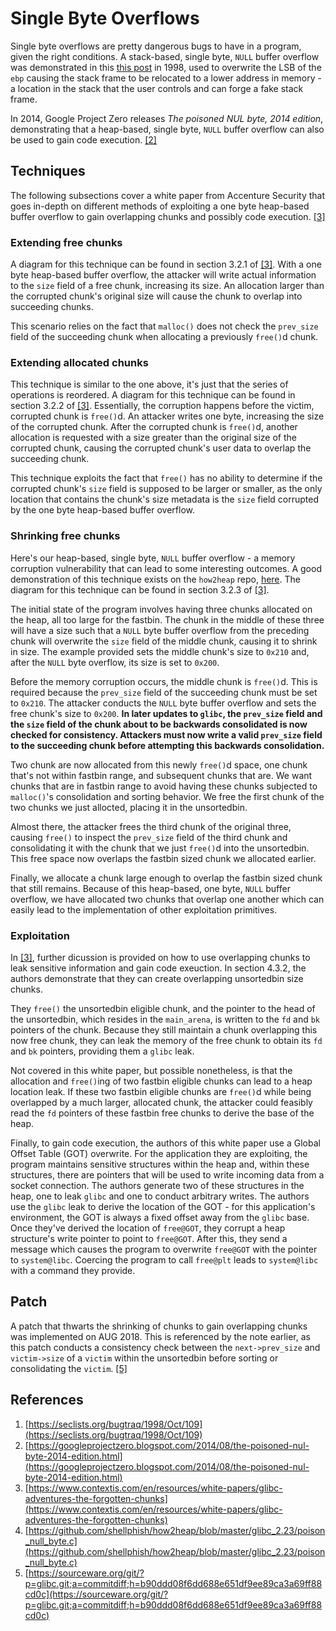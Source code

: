 # Single Byte Overflows

Single byte overflows are pretty dangerous bugs to have in a program, given the
right conditions. A stack-based, single byte, `NULL` buffer overflow was
demonstrated in this [this post](https://seclists.org/bugtraq/1998/Oct/109) in
1998, used to overwrite the LSB of the `ebp` causing the stack frame to be
relocated to a lower address in memory - a location in the stack that the user
controls and can forge a fake stack frame.

In 2014, Google Project Zero releases *The poisoned NUL byte, 2014 edition*,
demonstrating that a heap-based, single byte, `NULL` buffer overflow can also
be used to gain code execution. [[2]](#references)

## Techniques

The following subsections cover a white paper from Accenture Security that goes
in-depth on different methods of exploiting a one byte heap-based buffer
overflow to gain overlapping chunks and possibly code execution.
[[3]](#references)

### Extending free chunks

A diagram for this technique can be found in section 3.2.1 of
[[3]](#references). With a one byte heap-based buffer overflow, the attacker
will write actual information to the `size` field of a free chunk, increasing
its size. An allocation larger than the corrupted chunk's original size will
cause the chunk to overlap into succeeding chunks.

This scenario relies on the fact that `malloc()` does not check the `prev_size`
field of the succeeding chunk when allocating a previously `free()`d chunk.

### Extending allocated chunks

This technique is similar to the one above, it's just that the series of
operations is reordered. A diagram for this technique can be found in section
3.2.2 of [[3]](#references). Essentially, the corruption happens before the
victim, corrupted chunk is `free()`d. An attacker writes one byte, increasing
the size of the corrupted chunk. After the corrupted chunk is `free()`d,
another allocation is requested with a size greater than the original size
of the corrupted chunk, causing the corrupted chunk's user data to overlap
the succeeding chunk.

This technique exploits the fact that `free()` has no ability to determine if
the corrupted chunk's `size` field is supposed to be larger or smaller, as the
only location that contains the chunk's size metadata is the `size` field
corrupted by the one byte heap-based buffer overflow.

### Shrinking free chunks

Here's our heap-based, single byte, `NULL` buffer overflow - a memory
corruption vulnerability that can lead to some interesting outcomes. A good
demonstration of this technique exists on the `how2heap` repo,
[here](#references). The diagram for this technique can be found in section
3.2.3 of [[3]](#references).

The initial state of the program involves having three chunks allocated on the
heap, all too large for the fastbin. The chunk in the middle of these three
will have a size such that a `NULL` byte buffer overflow from the preceding
chunk will overwrite the `size` field of the middle chunk, causing it to shrink
in size. The example provided sets the middle chunk's size to `0x210` and,
after the `NULL` byte overflow, its size is set to `0x200`.

Before the memory corruption occurs, the middle chunk is `free()`d. This is
required because the `prev_size` field of the succeeding chunk must be set to
`0x210`. The attacker conducts the `NULL` byte buffer overflow and sets the
free chunk's size to `0x200`. **In later updates to `glibc`, the `prev_size`
field and the `size` field of the chunk about to be backwards consolidated is
now checked for consistency. Attackers must now write a valid `prev_size` field
to the succeeding chunk before attempting this backwards consolidation.**

Two chunk are now allocated from this newly `free()`d space, one chunk that's
not within fastbin range, and subsequent chunks that are. We want chunks that
are in fastbin range to avoid having these chunks subjected to `malloc()`'s
consolidation and sorting behavior. We free the first chunk of the two chunks
we just allocted, placing it in the unsortedbin.

Almost there, the attacker frees the third chunk of the original three, causing
`free()` to inspect the `prev_size` field of the third chunk and consolidating
it with the chunk that we just `free()`d into the unsortedbin. This free space
now overlaps the fastbin sized chunk we allocated earlier.

Finally, we allocate a chunk large enough to overlap the fastbin sized chunk
that still remains. Because of this heap-based, one byte, `NULL` buffer
overflow, we have allocated two chunks that overlap one another which can
easily lead to the implementation of other exploitation primitives.

### Exploitation

In [[3]](#references), further dicussion is provided on how to use overlapping
chunks to leak sensitive information and gain code exeuction. In section 4.3.2,
the authors demonstrate that they can create overlapping unsortedbin size
chunks.

They `free()` the unsortedbin eligible chunk, and the pointer to the head of
the unsortedbin, which resides in the `main_arena`, is written to the `fd` and
`bk` pointers of the chunk. Because they still maintain a chunk overlapping
this now free chunk, they can leak the memory of the free chunk to obtain its
`fd` and `bk` pointers, providing them a `glibc` leak.

Not covered in this white paper, but possible nonetheless, is that the
allocation and `free()`ing of two fastbin eligible chunks can lead to a heap
location leak. If these two fastbin eligible chunks are `free()`d while being
overlapped by a much larger, allocated chunk, the attacker could feasibly read
the `fd` pointers of these fastbin free chunks to derive the base of the heap.

Finally, to gain code execution, the authors of this white paper use a Global
Offset Table (GOT) overwrite. For the application they are exploiting, the
program maintains sensitive structures within the heap and, within these
structures, there are pointers that will be used to write incoming data from
a socket connection. The authors generate two of these structures in the heap,
one to leak `glibc` and one to conduct arbitrary writes. The authors use the
`glibc` leak to derive the location of the GOT - for this application's
environment, the GOT is always a fixed offset away from the `glibc` base. Once
they've derived the location of `free@GOT`, they corrupt a heap structure's
write pointer to point to `free@GOT`. After this, they send a message which
causes the program to overwrite `free@GOT` with the pointer to `system@libc`.
Coercing the program to call `free@plt` leads to `system@libc` with a command
they provide.

## Patch

A patch that thwarts the shrinking of chunks to gain overlapping chunks was
implemented on AUG 2018. This is referenced by the note earlier, as this patch
conducts a consistency check between the `next->prev_size` and `victim->size`
of a `victim` within the unsortedbin before sorting or consolidating the
`victim`. [[5]](https://sourceware.org/git/?p=glibc.git;a=commitdiff;h=b90ddd08f6dd688e651df9ee89ca3a69ff88cd0c)

## References

1. [https://seclists.org/bugtraq/1998/Oct/109](https://seclists.org/bugtraq/1998/Oct/109)
2. [https://googleprojectzero.blogspot.com/2014/08/the-poisoned-nul-byte-2014-edition.html](https://googleprojectzero.blogspot.com/2014/08/the-poisoned-nul-byte-2014-edition.html)
3. [https://www.contextis.com/en/resources/white-papers/glibc-adventures-the-forgotten-chunks](https://www.contextis.com/en/resources/white-papers/glibc-adventures-the-forgotten-chunks)
4. [https://github.com/shellphish/how2heap/blob/master/glibc_2.23/poison_null_byte.c](https://github.com/shellphish/how2heap/blob/master/glibc_2.23/poison_null_byte.c)
5. [https://sourceware.org/git/?p=glibc.git;a=commitdiff;h=b90ddd08f6dd688e651df9ee89ca3a69ff88cd0c](https://sourceware.org/git/?p=glibc.git;a=commitdiff;h=b90ddd08f6dd688e651df9ee89ca3a69ff88cd0c)
